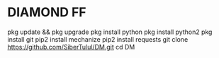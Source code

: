 # DIAMOND FF
 pkg update && pkg upgrade
 pkg install python
 pkg install python2
 pkg install git
 pip2 install mechanize
 pip2 install requests
 git clone https://github.com/SiberTulul/DM.git
 cd DM
 
